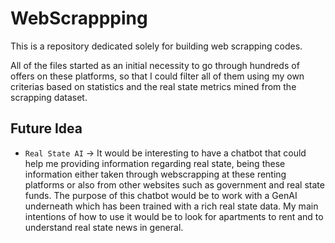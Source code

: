 # WebScrappping

This is a repository dedicated solely for building web scrapping codes. 

All of the files started as an initial necessity to go through hundreds of offers on these platforms, so that I could filter all of them using my own criterias based on statistics and the real state metrics mined from the scrapping dataset.

## Future Idea
* `Real State AI` -> It would be interesting to have a chatbot that could help me providing information regarding real state, being these information either taken through webscrapping at these renting platforms or also from other websites such as government and real state funds. The purpose of this chatbot would be to work with a GenAI underneath which has been trained with a rich real state data. My main intentions of how to use it would be to look for apartments to rent and to understand real state news in general.
